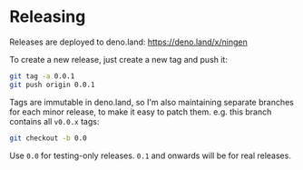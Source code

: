 # Releasing

Releases are deployed to deno.land: https://deno.land/x/ningen

To create a new release, just create a new tag and push it:

```sh
git tag -a 0.0.1
git push origin 0.0.1
```

Tags are immutable in deno.land, so I'm also maintaining separate branches for
each minor release, to make it easy to patch them. e.g. this branch contains all
`v0.0.x` tags:

```sh
git checkout -b 0.0
```

Use `0.0` for testing-only releases. `0.1` and onwards will be for real
releases.
